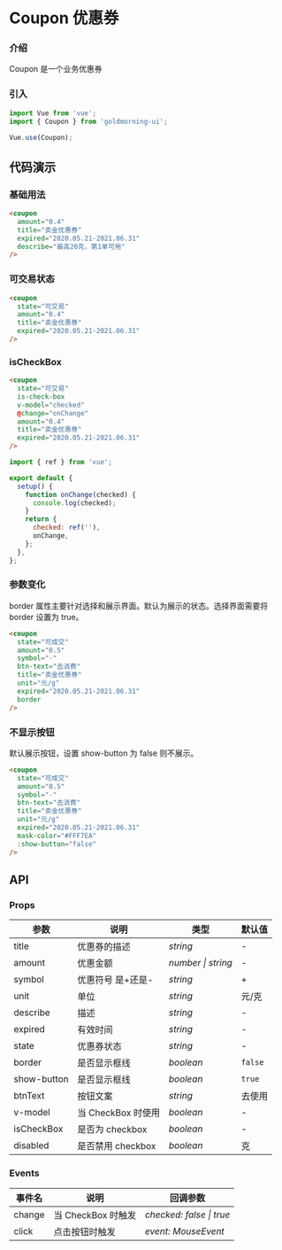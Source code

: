 # Coupon 优惠券

### 介绍

Coupon 是一个业务优惠券

### 引入

```js
import Vue from 'vue';
import { Coupon } from 'goldmorning-ui';

Vue.use(Coupon);
```

## 代码演示

### 基础用法

```html
<coupon
  amount="0.4"
  title="卖金优惠券"
  expired="2020.05.21-2021.06.31"
  describe="最高20克，第1单可用"
/>
```

### 可交易状态

```html
<coupon
  state="可交易"
  amount="0.4"
  title="卖金优惠券"
  expired="2020.05.21-2021.06.31"
/>
```

### isCheckBox

```html
<coupon
  state="可交易"
  is-check-box
  v-model="checked"
  @change="onChange"
  amount="0.4"
  title="卖金优惠券"
  expired="2020.05.21-2021.06.31"
/>
```

```js
import { ref } from 'vue';

export default {
  setup() {
    function onChange(checked) {
      console.log(checked);
    }
    return {
      checked: ref(''),
      onChange,
    };
  },
};
```

### 参数变化

border 属性主要针对选择和展示界面。默认为展示的状态。选择界面需要将 border 设置为 true。

```html
<coupon
  state="可成交"
  amount="0.5"
  symbol="-"
  btn-text="去消费"
  title="卖金优惠券"
  unit="元/g"
  expired="2020.05.21-2021.06.31"
  border
/>
```

### 不显示按钮

默认展示按钮，设置 show-button 为 false 则不展示。

```html
<coupon
  state="可成交"
  amount="0.5"
  symbol="-"
  btn-text="去消费"
  title="卖金优惠券"
  unit="元/g"
  expired="2020.05.21-2021.06.31"
  mask-color="#FFF7EA"
  :show-button="false"
/>
```

## API

### Props

| 参数        | 说明               | 类型               | 默认值  |
| ----------- | ------------------ | ------------------ | ------- |
| title       | 优惠券的描述       | _string_           | -       |
| amount      | 优惠金额           | _number \| string_ | -       |
| symbol      | 优惠符号 是+还是-  | _string_           | +       |
| unit        | 单位               | _string_           | 元/克   |
| describe    | 描述               | _string_           | -       |
| expired     | 有效时间           | _string_           | -       |
| state       | 优惠券状态         | _string_           | -       |
| border      | 是否显示框线       | _boolean_          | `false` |
| show-button | 是否显示框线       | _boolean_          | `true`  |
| btnText     | 按钮文案           | _string_           | 去使用  |
| v-model     | 当 CheckBox 时使用 | _boolean_          | -       |
| isCheckBox  | 是否为 checkbox    | _boolean_          | -       |
| disabled    | 是否禁用 checkbox  | _boolean_          | 克      |

### Events

| 事件名 | 说明               | 回调参数                 |
| ------ | ------------------ | ------------------------ |
| change | 当 CheckBox 时触发 | _checked: false \| true_ |
| click  | 点击按钮时触发     | _event: MouseEvent_      |
